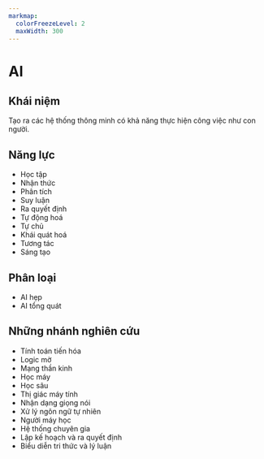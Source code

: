 ```yaml
---
markmap:
  colorFreezeLevel: 2
  maxWidth: 300
---
```


# AI

## Khái niệm

Tạo ra các hệ thống thông minh có khả năng thực hiện công việc như con người.

## Năng lực

- Học tập
- Nhận thức
- Phân tích
- Suy luận
- Ra quyết định
- Tự động hoá
- Tự chủ
- Khái quát hoá
- Tương tác
- Sáng tạo

## Phân loại

- AI hẹp
- AI tổng quát

## Những nhánh nghiên cứu

- Tính toán tiến hóa
- Logic mờ
- Mạng thần kinh
- Học máy
- Học sâu
- Thị giác máy tính
- Nhận dạng giọng nói
- Xử lý ngôn ngữ tự nhiên
- Người máy học
- Hệ thống chuyên gia
- Lập kế hoạch và ra quyết định
- Biểu diễn tri ​​thức và lý luận
